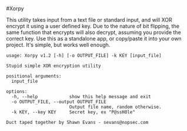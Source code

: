 #Xorpy

This utility takes input from a text file or standard input, and will XOR encrypt it using a user defined key. Due to the nature of bit flipping, the same function that encrypts will also decrypt, assuming you provide the correct key. Use this as a standalone app, or copy/paste it into your own project. It's simple, but works well enough.

```
usage: Xorpy v1.2 [-h] [-o OUTPUT_FILE] -k KEY [input_file]

Stupid simple XOR encryption utility

positional arguments:
  input_file

options:
  -h, --help            show this help message and exit
  -o OUTPUT_FILE, --output OUTPUT_FILE
                        Output file name, random otherwise.
  -k KEY, --key KEY     Secret key, ex "P@ssH0le"

Duct taped together by Shawn Evans - sevans@nopsec.com

```
